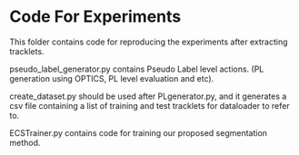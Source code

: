 # Code For Experiments 

This folder contains code for reproducing the experiments after extracting tracklets.

pseudo_label_generator.py contains Pseudo Label level actions. (PL generation using OPTICS, PL level evaluation and etc).

create_dataset.py should be used after PLgenerator.py, and it generates a csv file containing a list of training and test tracklets for dataloader to refer to.

ECSTrainer.py contains code for training our proposed segmentation method.

